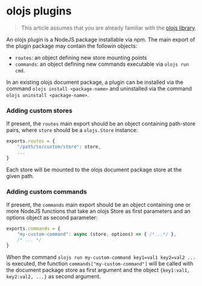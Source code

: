 # olojs plugins

> This article assumes that you are already familiar with the
> [olojs library](https://github.com/onlabsorg/olojs).

An olojs plugin is a NodeJS package installable via npm. The main export of the
plugin package may contain the followin objects:

* `routes`: an object defining new store mounting points
* `commands`: an object defining new commands executable via `olojs run cmd`.

In an existing olojs document package, a plugin can be installed via the
command `olojs install <package-name>` and uninstalled via the command
`olojs uninstall <package-name>`.


### Adding custom stores
If present, the `routes` main export should be an object containing path-store
pairs, where `store` should be a `olojs.Store` instance:

```js
exports.routes = {
    "/path/to/custom/store": store,
    ...
}
```

Each store will be mounted to the olojs document package store at the given
path.


### Adding custom commands
If present, the `commands` main export should be an object containing one or
more NodeJS functions that take an olojs Store as first parameters and an
options object as second parameter:

```js
exports.commands = {
    "my-custom-command": async (store, options) => { /*...*/ },
    /* ... */
}
```

When the command `olojs run my-custom-command key1=val1 key2=val2 ...` is executed,
the function `commands["my-custom-command"]` will be called with the document
package store as first argument and the object `{key1:val1, key2:val2, ...}` as
second argument.
